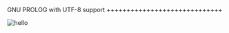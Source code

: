 GNU PROLOG with UTF-8 support
+++++++++++++++++++++++++++++

![hello](https://user-images.githubusercontent.com/28968058/30271692-34e9c1b4-972c-11e7-805c-52a3add04d20.png)
